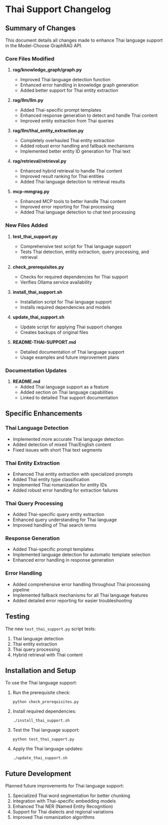 # Thai Support Changelog

## Summary of Changes

This document details all changes made to enhance Thai language support in the Model-Choose GraphRAG API.

### Core Files Modified

1. **rag/knowledge_graph/graph.py**
   - Improved Thai language detection function
   - Enhanced error handling in knowledge graph generation
   - Added better support for Thai entity extraction

2. **rag/llm/llm.py**
   - Added Thai-specific prompt templates
   - Enhanced response generation to detect and handle Thai content
   - Improved entity extraction from Thai queries

3. **rag/llm/thai_entity_extraction.py**
   - Completely overhauled Thai entity extraction
   - Added robust error handling and fallback mechanisms
   - Implemented better entity ID generation for Thai text

4. **rag/retrieval/retrieval.py**
   - Enhanced hybrid retrieval to handle Thai content
   - Improved result ranking for Thai entities
   - Added Thai language detection to retrieval results

5. **mcp-mmgrag.py**
   - Enhanced MCP tools to better handle Thai content
   - Improved error reporting for Thai processing
   - Added Thai language detection to chat text processing

### New Files Added

1. **test_thai_support.py**
   - Comprehensive test script for Thai language support
   - Tests Thai detection, entity extraction, query processing, and retrieval

2. **check_prerequisites.py**
   - Checks for required dependencies for Thai support
   - Verifies Ollama service availability

3. **install_thai_support.sh**
   - Installation script for Thai language support
   - Installs required dependencies and models

4. **update_thai_support.sh**
   - Update script for applying Thai support changes
   - Creates backups of original files

5. **README-THAI-SUPPORT.md**
   - Detailed documentation of Thai language support
   - Usage examples and future improvement plans

### Documentation Updates

1. **README.md**
   - Added Thai language support as a feature
   - Added section on Thai language capabilities
   - Linked to detailed Thai support documentation

## Specific Enhancements

### Thai Language Detection
- Implemented more accurate Thai language detection
- Added detection of mixed Thai/English content
- Fixed issues with short Thai text segments

### Thai Entity Extraction
- Enhanced Thai entity extraction with specialized prompts
- Added Thai entity type classification
- Implemented Thai romanization for entity IDs
- Added robust error handling for extraction failures

### Thai Query Processing
- Added Thai-specific query entity extraction
- Enhanced query understanding for Thai language
- Improved handling of Thai search terms

### Response Generation
- Added Thai-specific prompt templates
- Implemented language detection for automatic template selection
- Enhanced error handling in response generation

### Error Handling
- Added comprehensive error handling throughout Thai processing pipeline
- Implemented fallback mechanisms for all Thai language features
- Added detailed error reporting for easier troubleshooting

## Testing

The new `test_thai_support.py` script tests:
1. Thai language detection
2. Thai entity extraction
3. Thai query processing
4. Hybrid retrieval with Thai content

## Installation and Setup

To use the Thai language support:

1. Run the prerequisite check:
   ```
   python check_prerequisites.py
   ```

2. Install required dependencies:
   ```
   ./install_thai_support.sh
   ```

3. Test the Thai language support:
   ```
   python test_thai_support.py
   ```

4. Apply the Thai language updates:
   ```
   ./update_thai_support.sh
   ```

## Future Development

Planned future improvements for Thai language support:
1. Specialized Thai word segmentation for better chunking
2. Integration with Thai-specific embedding models
3. Enhanced Thai NER (Named Entity Recognition)
4. Support for Thai dialects and regional variations
5. Improved Thai romanization algorithms
